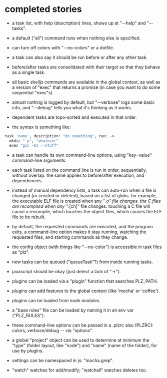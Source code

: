 # completed stories

- a task list, with help (description) lines, shows up at "--help" and
  "--tasks".

- a default ("all") command runs when nothing else is specified.

- can turn off colors with "--no-colors" or a dotfile.

- a task can also say it should be run before or after any other task.

- before/after tasks are consolidated with their target so that they behave
  as a single task.

- all basic shelljs commands are available in the global context, as well as
  a version of "exec" that returns a promise (in case you want to do some
  sequential "exec"s).

- almost nothing is logged by default, but "--verbose" logs some basic info,
  and "--debug" tells you what it's thinking as it works.

- dependent tasks are topo-sorted and executed in that order.

- the syntax is something like:

```coffeescript
task 'name', description: "do something", run: ->
  mkdir "-p", "whatever"
  exec "gcc -O3 --stuff"
```

- a task can handle its own command-line options, using "key=value"
  command-line arguments.

- each task listed on the command line is run in order, sequentially, without
  overlap. the same applies to before/after execution, and dependencies.

- instead of manual dependency lists, a task can auto-run when a file is
  changed (or created or deleted), based on a list of globs. for example,
  the executable ELF file is created when any "*.o" file changes. the C
  files are recompiled when any "*.[ch]" file changes. touching a C file
  will cause a recompile, which touches the object files, which causes the
  ELF file to be rebuilt.

- by default, the requested commands are executed, and the program exits.
  a command-line option makes it stay running, watching the requested files,
  and starting commands as they change.

- the config object (with things like "--no-color") is accessible in task
  files as "plz".

- new tasks can be queued ("queueTask"?) from inside running tasks.

- javascript should be okay (just detect a lack of "->").

- plugins can be loaded via a "plugin" function that searches PLZ_PATH.

- plugins can add features to the global context (like 'mocha' or 'coffee').

- plugins can be loaded from node modules.

- a "base rules" file can be loaded by naming it in an env var ("PLZ_RULES").

- these command-line options can be passed in a .plzrc also (PLZRC): colors,
  verbose/debug -- via "options".

- a global "project" object can be used to determine at minimum the "type"
  (folder layout, like "node") and "name" (name of the folder), for use by
  plugins.

- settings can be namespaced in js: "mocha.grep".

- "watch" watches for add/modify; "watchall" watches deletes too.
